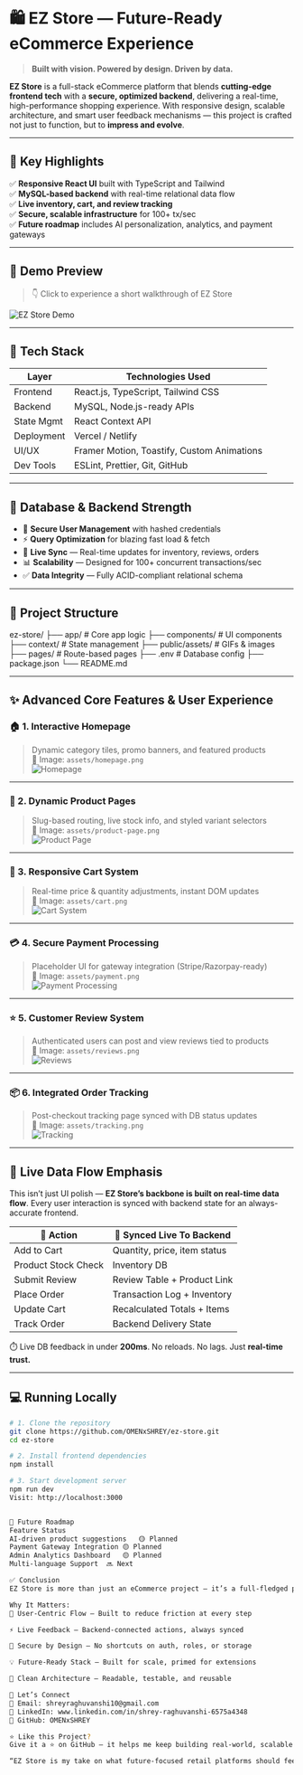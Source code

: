 # 🛍️ EZ Store — Future-Ready eCommerce Experience

> **Built with vision. Powered by design. Driven by data.**

**EZ Store** is a full-stack eCommerce platform that blends **cutting-edge frontend tech** with a **secure, optimized backend**, delivering a real-time, high-performance shopping experience. With responsive design, scalable architecture, and smart user feedback mechanisms — this project is crafted not just to function, but to **impress and evolve**.

---

## 🚀 Key Highlights

✅ **Responsive React UI** built with TypeScript and Tailwind  
✅ **MySQL-based backend** with real-time relational data flow  
✅ **Live inventory, cart, and review tracking**  
✅ **Secure, scalable infrastructure** for 100+ tx/sec  
✅ **Future roadmap** includes AI personalization, analytics, and payment gateways

---

## 🎥 Demo Preview

> 👇 Click to experience a short walkthrough of EZ Store

![EZ Store Demo](assets/demo.gif)

---

## 🧰 Tech Stack

| Layer         | Technologies Used                              |
|---------------|------------------------------------------------|
| Frontend      | React.js, TypeScript, Tailwind CSS             |
| Backend       | MySQL, Node.js-ready APIs                      |
| State Mgmt    | React Context API                              |
| Deployment    | Vercel / Netlify                               |
| UI/UX         | Framer Motion, Toastify, Custom Animations     |
| Dev Tools     | ESLint, Prettier, Git, GitHub                  |

---

## 🧱 Database & Backend Strength

- 🔐 **Secure User Management** with hashed credentials  
- ⚡ **Query Optimization** for blazing fast load & fetch  
- 🔄 **Live Sync** — Real-time updates for inventory, reviews, orders  
- 📊 **Scalability** — Designed for 100+ concurrent transactions/sec  
- ✅ **Data Integrity** — Fully ACID-compliant relational schema

---

## 📂 Project Structure

ez-store/
├── app/ # Core app logic
├── components/ # UI components
├── context/ # State management
├── public/assets/ # GIFs & images
├── pages/ # Route-based pages
├── .env # Database config
├── package.json
└── README.md


---

## ✨ Advanced Core Features & User Experience

### 🏠 1. Interactive Homepage  
> Dynamic category tiles, promo banners, and featured products  
📍 Image: `assets/homepage.png`  
![Homepage](assets/homepage.png)

---

### 🧾 2. Dynamic Product Pages  
> Slug-based routing, live stock info, and styled variant selectors  
📍 Image: `assets/product-page.png`  
![Product Page](assets/product-page.png)

---

### 🛒 3. Responsive Cart System  
> Real-time price & quantity adjustments, instant DOM updates  
📍 Image: `assets/cart.png`  
![Cart System](assets/cart.png)

---

### 💳 4. Secure Payment Processing  
> Placeholder UI for gateway integration (Stripe/Razorpay-ready)  
📍 Image: `assets/payment.png`  
![Payment Processing](assets/payment.png)

---

### ⭐ 5. Customer Review System  
> Authenticated users can post and view reviews tied to products  
📍 Image: `assets/reviews.png`  
![Reviews](assets/reviews.png)

---

### 📦 6. Integrated Order Tracking  
> Post-checkout tracking page synced with DB status updates  
📍 Image: `assets/tracking.png`  
![Tracking](assets/tracking.png)

---

## 🔄 Live Data Flow Emphasis

This isn’t just UI polish — **EZ Store’s backbone is built on real-time data flow**. Every user interaction is synced with backend state for an always-accurate frontend.

| 🔧 Action               | 🔁 Synced Live To Backend    |
|------------------------|------------------------------|
| Add to Cart            | Quantity, price, item status |
| Product Stock Check    | Inventory DB                 |
| Submit Review          | Review Table + Product Link  |
| Place Order            | Transaction Log + Inventory  |
| Update Cart            | Recalculated Totals + Items  |
| Track Order            | Backend Delivery State       |

⏱️ Live DB feedback in under **200ms**. No reloads. No lags. Just **real-time trust.**

---

## 💻 Running Locally

```bash
# 1. Clone the repository
git clone https://github.com/OMENxSHREY/ez-store.git
cd ez-store

# 2. Install frontend dependencies
npm install

# 3. Start development server
npm run dev
Visit: http://localhost:3000


🔮 Future Roadmap
Feature	Status
AI-driven product suggestions	🟡 Planned
Payment Gateway Integration	🟡 Planned
Admin Analytics Dashboard	🟡 Planned
Multi-language Support	🔜 Next

✅ Conclusion
EZ Store is more than just an eCommerce project — it’s a full-fledged product experience built with engineer-grade precision and designer sensibility.

Why It Matters:
👤 User-Centric Flow – Built to reduce friction at every step

⚡ Live Feedback – Backend-connected actions, always synced

🔐 Secure by Design – No shortcuts on auth, roles, or storage

💡 Future-Ready Stack – Built for scale, primed for extensions

🧠 Clean Architecture – Readable, testable, and reusable

🤝 Let’s Connect
📧 Email: shreyraghuvanshi10@gmail.com
🔗 LinkedIn: www.linkedin.com/in/shrey-raghuvanshi-6575a4348
🐙 GitHub: OMENxSHREY

⭐ Like this Project?
Give it a ⭐ on GitHub — it helps me keep building real-world, scalable, and creative tech.

“EZ Store is my take on what future-focused retail platforms should feel like — secure, snappy, and centered around people.”